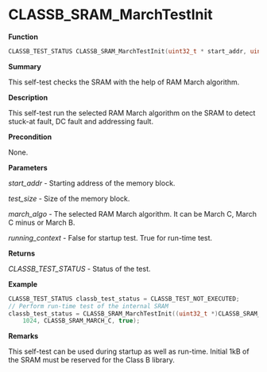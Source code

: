 # CLASSB_SRAM_MarchTestInit
**Function**

```c
CLASSB_TEST_STATUS CLASSB_SRAM_MarchTestInit(uint32_t * start_addr, uint32_t test_size, CLASSB_SRAM_MARCH_ALGO march_algo, bool running_context);
```

**Summary**

This self-test checks the SRAM with the help of RAM March algorithm.

**Description**

This self-test run the selected RAM March algorithm on the SRAM to detect stuck-at fault, DC fault and addressing fault.

**Precondition**

None.

**Parameters**

*start_addr* - Starting address of the memory block.

*test_size* - Size of the memory block.

*march_algo* - The selected RAM March algorithm. It can be March C, March C minus or March B.

*running_context* - False for startup test. True for run-time test.

**Returns**

*CLASSB_TEST_STATUS* - Status of the test.

**Example**

```c
CLASSB_TEST_STATUS classb_test_status = CLASSB_TEST_NOT_EXECUTED;
// Perform run-time test of the internal SRAM
classb_test_status = CLASSB_SRAM_MarchTestInit((uint32_t *)CLASSB_SRAM_APP_AREA_START,
    1024, CLASSB_SRAM_MARCH_C, true);
```

**Remarks**

This self-test can be used during startup as well as run-time. Initial 1kB of the SRAM must be reserved for the Class B library.

